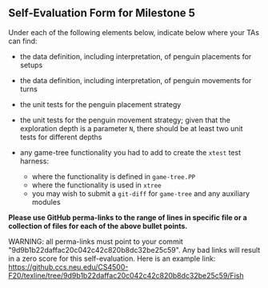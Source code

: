 ## Self-Evaluation Form for Milestone 5

Under each of the following elements below, indicate below where your
TAs can find:

- the data definition, including interpretation, of penguin placements for setups 

- the data definition, including interpretation, of penguin movements for turns

- the unit tests for the penguin placement strategy 

- the unit tests for the penguin movement strategy; 
  given that the exploration depth is a parameter `N`, there should be at least two unit tests for different depths 
  
- any game-tree functionality you had to add to create the `xtest` test harness:
  - where the functionality is defined in `game-tree.PP`
  - where the functionality is used in `xtree`
  - you may wish to submit a `git-diff` for `game-tree` and any auxiliary modules 

**Please use GitHub perma-links to the range of lines in specific
file or a collection of files for each of the above bullet points.**

  WARNING: all perma-links must point to your commit "9d9b1b22daffac20c042c42c820b8dc32be25c59".
  Any bad links will result in a zero score for this self-evaluation.
  Here is an example link:
    <https://github.ccs.neu.edu/CS4500-F20/texline/tree/9d9b1b22daffac20c042c42c820b8dc32be25c59/Fish>

